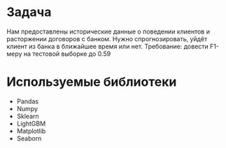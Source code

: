 # Задача
Нам предоставлены исторические данные о поведении клиентов и расторжении договоров с банком. Нужно спрогнозировать, уйдёт клиент из банка в ближайшее время или нет. Требование: довести F1-меру на тестовой выборке до 0.59
# Используемые библиотеки
- Pandаs
- Numpy
- Sklearn
- LightGBM
- Matplotlib
- Seaborn
